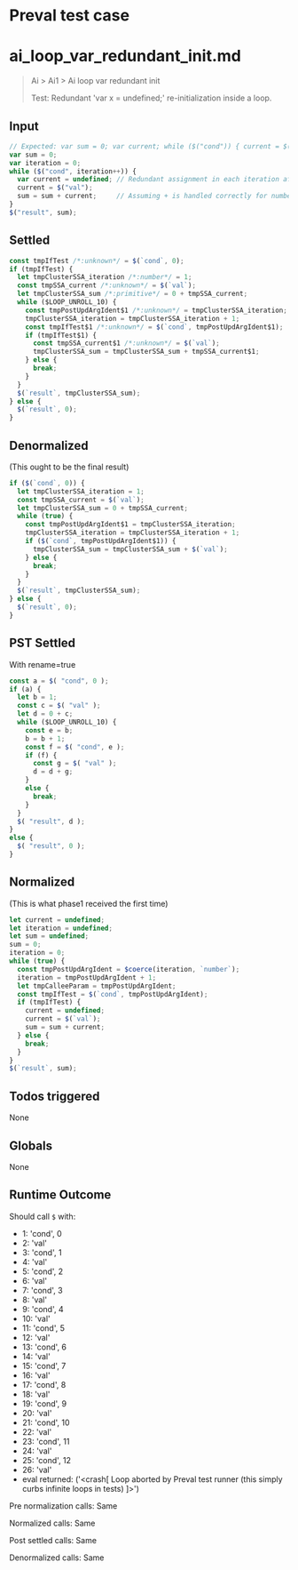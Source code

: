 # Preval test case

# ai_loop_var_redundant_init.md

> Ai > Ai1 > Ai loop var redundant init
>
> Test: Redundant 'var x = undefined;' re-initialization inside a loop.

## Input

`````js filename=intro
// Expected: var sum = 0; var current; while ($("cond")) { current = $("val"); sum = sum + current; } $("result", sum);
var sum = 0;
var iteration = 0;
while ($("cond", iteration++)) {
  var current = undefined; // Redundant assignment in each iteration after the first (due to hoisting)
  current = $("val");
  sum = sum + current;     // Assuming + is handled correctly for numbers / coerced numbers
}
$("result", sum);
`````


## Settled


`````js filename=intro
const tmpIfTest /*:unknown*/ = $(`cond`, 0);
if (tmpIfTest) {
  let tmpClusterSSA_iteration /*:number*/ = 1;
  const tmpSSA_current /*:unknown*/ = $(`val`);
  let tmpClusterSSA_sum /*:primitive*/ = 0 + tmpSSA_current;
  while ($LOOP_UNROLL_10) {
    const tmpPostUpdArgIdent$1 /*:unknown*/ = tmpClusterSSA_iteration;
    tmpClusterSSA_iteration = tmpClusterSSA_iteration + 1;
    const tmpIfTest$1 /*:unknown*/ = $(`cond`, tmpPostUpdArgIdent$1);
    if (tmpIfTest$1) {
      const tmpSSA_current$1 /*:unknown*/ = $(`val`);
      tmpClusterSSA_sum = tmpClusterSSA_sum + tmpSSA_current$1;
    } else {
      break;
    }
  }
  $(`result`, tmpClusterSSA_sum);
} else {
  $(`result`, 0);
}
`````


## Denormalized
(This ought to be the final result)

`````js filename=intro
if ($(`cond`, 0)) {
  let tmpClusterSSA_iteration = 1;
  const tmpSSA_current = $(`val`);
  let tmpClusterSSA_sum = 0 + tmpSSA_current;
  while (true) {
    const tmpPostUpdArgIdent$1 = tmpClusterSSA_iteration;
    tmpClusterSSA_iteration = tmpClusterSSA_iteration + 1;
    if ($(`cond`, tmpPostUpdArgIdent$1)) {
      tmpClusterSSA_sum = tmpClusterSSA_sum + $(`val`);
    } else {
      break;
    }
  }
  $(`result`, tmpClusterSSA_sum);
} else {
  $(`result`, 0);
}
`````


## PST Settled
With rename=true

`````js filename=intro
const a = $( "cond", 0 );
if (a) {
  let b = 1;
  const c = $( "val" );
  let d = 0 + c;
  while ($LOOP_UNROLL_10) {
    const e = b;
    b = b + 1;
    const f = $( "cond", e );
    if (f) {
      const g = $( "val" );
      d = d + g;
    }
    else {
      break;
    }
  }
  $( "result", d );
}
else {
  $( "result", 0 );
}
`````


## Normalized
(This is what phase1 received the first time)

`````js filename=intro
let current = undefined;
let iteration = undefined;
let sum = undefined;
sum = 0;
iteration = 0;
while (true) {
  const tmpPostUpdArgIdent = $coerce(iteration, `number`);
  iteration = tmpPostUpdArgIdent + 1;
  let tmpCalleeParam = tmpPostUpdArgIdent;
  const tmpIfTest = $(`cond`, tmpPostUpdArgIdent);
  if (tmpIfTest) {
    current = undefined;
    current = $(`val`);
    sum = sum + current;
  } else {
    break;
  }
}
$(`result`, sum);
`````


## Todos triggered


None


## Globals


None


## Runtime Outcome


Should call `$` with:
 - 1: 'cond', 0
 - 2: 'val'
 - 3: 'cond', 1
 - 4: 'val'
 - 5: 'cond', 2
 - 6: 'val'
 - 7: 'cond', 3
 - 8: 'val'
 - 9: 'cond', 4
 - 10: 'val'
 - 11: 'cond', 5
 - 12: 'val'
 - 13: 'cond', 6
 - 14: 'val'
 - 15: 'cond', 7
 - 16: 'val'
 - 17: 'cond', 8
 - 18: 'val'
 - 19: 'cond', 9
 - 20: 'val'
 - 21: 'cond', 10
 - 22: 'val'
 - 23: 'cond', 11
 - 24: 'val'
 - 25: 'cond', 12
 - 26: 'val'
 - eval returned: ('<crash[ Loop aborted by Preval test runner (this simply curbs infinite loops in tests) ]>')

Pre normalization calls: Same

Normalized calls: Same

Post settled calls: Same

Denormalized calls: Same

